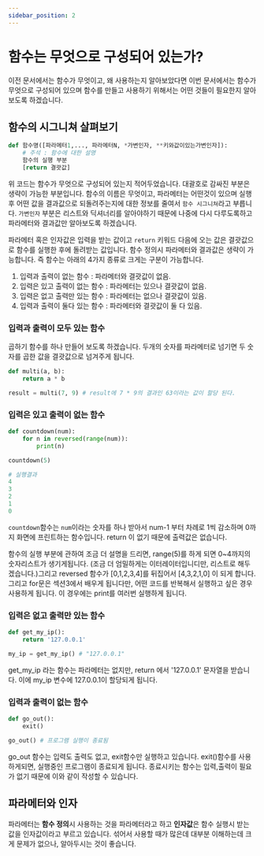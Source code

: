 ```yaml
---
sidebar_position: 2
---
```


# 함수는 무엇으로 구성되어 있는가?

이전 문서에서는 함수가 무엇이고, 왜 사용하는지 알아보았다면 이번 문서에서는 함수가 무엇으로 구성되어 있으며 함수를 만들고 사용하기 위해서는 어떤 것들이 필요한지 알아보도록 하겠습니다.

## 함수의 시그니쳐 살펴보기

```python
def 함수명([파라메터1,..., 파라메터N, *가변인자, **키와값이있는가변인자]):
    # 주석 : 함수에 대한 설명
    함수의 실행 부분
    [return 결괏값]
```

위 코드는 함수가 무엇으로 구성되어 있는지 적어두었습니다. 대괄호로 감싸진 부분은 생략이 가능한 부분입니다. 함수의 이름은 무엇이고, 파라메터는 어떤것이 있으며 실행후 어떤 값을 결과값으로 되돌려주는지에 대한 정보를 줄여서 `함수 시그니쳐`라고 부릅니다. `가변인자` 부분은 리스트와 딕셔너리를 알아야하기 때문에 나중에 다시 다루도록하고 파라메터와 결과값만 알아보도록 하겠습니다.

파라메터 혹은 인자값은 입력을 받는 값이고 `return` 키워드 다음에 오는 값은 결괏값으로 함수를 실행한 후에 돌려받는 값입니다. 함수 정의시 파라메터와 결과값은 생략이 가능합니다. 즉 함수는 아래의 4가지 종류로 크게는 구분이 가능합니다.

1. 입력과 출력이 없는 함수 : 파라메터와 결괏값이 없음.
2. 입력은 있고 출력이 없는 함수 : 파라메터는 있으나 결괏값이 없음.
3. 입력은 없고 출력만 있는 함수 : 파라메터는 없으나 결괏값이 있음.
4. 입력과 출력이 둘다 있는 함수 : 파라메터와 결괏값이 둘 다 있음.

### 입력과 출력이 모두 있는 함수

곱하기 함수를 하나 만들어 보도록 하겠습니다. 두개의 숫자를 파라메터로 넘기면 두 숫자를 곱한 값을 결괏값으로 넘겨주게 됩니다.

```python
def multi(a, b):
    return a * b

result = multi(7, 9) # result에 7 * 9의 결과인 63이라는 값이 할당 된다.
```

### 입력은 있고 출력이 없는 함수

```python
def countdown(num):
    for n in reversed(range(num)):
        print(n)

countdown(5)

# 실행결과
4
3
2
1
0
```

`countdown`함수는 `num`이라는 숫자를 하나 받아서 num-1 부터 차례로 1씩 감소하며 0까지 화면에 프린트하는 함수입니다. return 이 없기 때문에 출력값은 없습니다.

함수의 실행 부분에 관하여 조금 더 설명을 드리면, range(5)를 하게 되면 0~4까지의 숫자리스트가 생기게됩니다. (조금 더 엄밀하게는 이터레이터입니디만, 리스트로 해두겠습니다.)그리고 reversed 함수가 [0,1,2,3,4]를 뒤집어서 [4,3,2,1,0] 이 되게 합니다. 그리고 for문은 섹션3에서 배우게 됩니다만, 어떤 코드를 반복해서 실행하고 싶은 경우 사용하게 됩니다. 이 경우에는 print를 여러번 실행하게 됩니다.

### 입력은 없고 출력만 있는 함수

```python
def get_my_ip():
    return '127.0.0.1'

my_ip = get_my_ip() # "127.0.0.1"
```

get_my_ip 라는 함수는 파라메터는 없지만, return 에서 '127.0.0.1' 문자열을 받습니다. 이에 my_ip 변수에 127.0.0.1이 할당되게 됩니다.

### 입력과 출력이 없는 함수

```python
def go_out():
    exit()

go_out() # 프로그램 실행이 종료됨
```

go_out 함수는 입력도 출력도 없고, exit함수만 실행하고 있습니다. exit()함수를 사용하게되면, 실행중인 프로그램이 종료되게 됩니다. 종료시키는 함수는 입력,출력이 필요가 없기 때문에 이와 같이 작성할 수 있습니다.

## 파라메터와 인자

파라메터는 **함수 정의**시 사용하는 것을 파라메터라고 하고 **인자값**은 함수 실행시 받는 값을 인자값이라고 부르고 있습니다. 섞어서 사용할 때가 많은데 대부분 이해하는데 크게 문제가 없으나, 알아두시는 것이 좋습니다.
